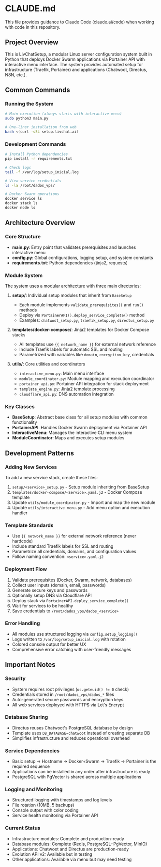 # CLAUDE.md

This file provides guidance to Claude Code (claude.ai/code) when working with code in this repository.

## Project Overview
This is LivChatSetup, a modular Linux server configuration system built in Python that deploys Docker Swarm applications via Portainer API with interactive menu interface. The system provides automated setup for infrastructure (Traefik, Portainer) and applications (Chatwoot, Directus, N8N, etc.).

## Common Commands

### Running the System
```bash
# Main execution (always starts with interactive menu)
sudo python3 main.py

# One-liner installation from web
bash <(curl -sSL setup.livchat.ai)
```

### Development Commands
```bash
# Install Python dependencies
pip install -r requirements.txt

# Check logs
tail -f /var/log/setup_inicial.log

# View service credentials
ls -la /root/dados_vps/

# Docker Swarm operations
docker service ls
docker stack ls
docker node ls
```

## Architecture Overview

### Core Structure
- **main.py**: Entry point that validates prerequisites and launches interactive menu
- **config.py**: Global configurations, logging setup, and system constants
- **requirements.txt**: Python dependencies (jinja2, requests)

### Module System
The system uses a modular architecture with three main directories:

1. **setup/**: Individual setup modules that inherit from `BaseSetup`
   - Each module implements `validate_prerequisites()` and `run()` methods
   - Deploy via `PortainerAPI().deploy_service_complete()` method
   - Examples: `chatwoot_setup.py`, `traefik_setup.py`, `directus_setup.py`

2. **templates/docker-compose/**: Jinja2 templates for Docker Compose stacks
   - All templates use `{{ network_name }}` for external network reference
   - Include Traefik labels for automatic SSL and routing
   - Parametrized with variables like `domain`, `encryption_key`, credentials

3. **utils/**: Core utilities and coordinators
   - `interactive_menu.py`: Main menu interface
   - `module_coordinator.py`: Module mapping and execution coordinator
   - `portainer_api.py`: Portainer API integration for stack deployment
   - `template_engine.py`: Jinja2 template processing
   - `cloudflare_api.py`: DNS automation integration

### Key Classes
- **BaseSetup**: Abstract base class for all setup modules with common functionality
- **PortainerAPI**: Handles Docker Swarm deployment via Portainer API
- **InteractiveMenu**: Manages the interactive CLI menu system
- **ModuleCoordinator**: Maps and executes setup modules

## Development Patterns

### Adding New Services
To add a new service stack, create these files:
1. `setup/<service>_setup.py` - Setup module inheriting from BaseSetup
2. `templates/docker-compose/<service>.yaml.j2` - Docker Compose template
3. Update `utils/module_coordinator.py` - Import and map the new module
4. Update `utils/interactive_menu.py` - Add menu option and execution handler

### Template Standards
- Use `{{ network_name }}` for external network reference (never hardcode)
- Include standard Traefik labels for SSL and routing
- Parametrize all credentials, domains, and configuration values
- Follow naming convention: `<service>.yaml.j2`

### Deployment Flow
1. Validate prerequisites (Docker, Swarm, network, databases)
2. Collect user inputs (domain, email, passwords)
3. Generate secure keys and passwords
4. Optionally setup DNS via Cloudflare API
5. Deploy stack via `PortainerAPI.deploy_service_complete()`
6. Wait for services to be healthy
7. Save credentials to `/root/dados_vps/dados_<service>`

### Error Handling
- All modules use structured logging via `config.setup_logging()`
- Logs written to `/var/log/setup_inicial.log` with rotation
- Colored console output for better UX
- Comprehensive error catching with user-friendly messages

## Important Notes

### Security
- System requires root privileges (`os.geteuid() != 0` check)
- Credentials stored in `/root/dados_vps/dados_*` files
- Auto-generated secure passwords and encryption keys
- All web services deployed with HTTPS via Let's Encrypt

### Database Sharing
- Directus reuses Chatwoot's PostgreSQL database by design
- Template uses `DB_DATABASE=chatwoot` instead of creating separate DB
- Simplifies infrastructure and reduces operational overhead

### Service Dependencies
- Basic setup → Hostname → Docker+Swarm → Traefik → Portainer is the required sequence
- Applications can be installed in any order after infrastructure is ready
- PostgreSQL with PgVector is shared across multiple applications

### Logging and Monitoring
- Structured logging with timestamps and log levels
- File rotation (10MB, 5 backups)
- Console output with color coding
- Service health monitoring via Portainer API

### Current Status
- Infrastructure modules: Complete and production-ready
- Database modules: Complete (Redis, PostgreSQL+PgVector, MinIO)
- Applications: Chatwoot and Directus are production-ready
- Evolution API v2: Available but in testing
- Other applications: Available via menu but may need testing
